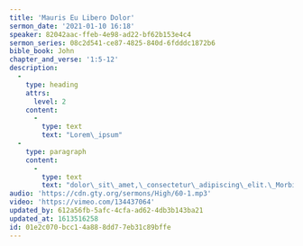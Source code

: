 ```yaml
---
title: 'Mauris Eu Libero Dolor'
sermon_date: '2021-01-10 16:18'
speaker: 82042aac-ffeb-4e98-ad22-bf62b153e4c4
sermon_series: 08c2d541-ce87-4825-840d-6fdddc1872b6
bible_book: John
chapter_and_verse: '1:5-12'
description:
  -
    type: heading
    attrs:
      level: 2
    content:
      -
        type: text
        text: "Lorem\_ipsum"
  -
    type: paragraph
    content:
      -
        type: text
        text: "dolor\_sit\_amet,\_consectetur\_adipiscing\_elit.\_Morbi\_molestie\_viverra\_velit\_at\_gravida.\_Vivamus\_non\_lacinia\_ex,\_a\_luctus\_ex.\_Donec\_non\_leo\_bibendum,\_aliquet\_augue\_maximus,\_varius\_massa.\_Ut\_facilisis\_odio\_quis\_augue\_dignissim\_bibendum.\_Quisque\_et\_nisi\_elit.\_Cras\_eu\_odio\_finibus,\_feugiat\_leo\_vitae,\_sodales\_dui.\_Curabitur\_quis\_lobortis\_est,\_quis\_viverra\_arcu.\_Sed\_eleifend\_tempor\_cursus.\_Aenean\_sit\_amet\_turpis\_ut\_velit\_ullamcorper\_auctor\_et\_vitae\_sem.\_Donec\_consequat\_metus\_non\_enim\_molestie\_lobortis."
audio: 'https://cdn.gty.org/sermons/High/60-1.mp3'
video: 'https://vimeo.com/134437064'
updated_by: 612a56fb-5afc-4cfa-ad62-4db3b143ba21
updated_at: 1613516258
id: 01e2c070-bcc1-4a88-8dd7-7eb31c89bffe
---
```

